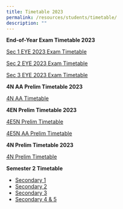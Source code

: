 ```yaml
---
title: Timetable 2023
permalink: /resources/students/timetable/
description: ""
---
```

**End-of-Year Exam Timetable 2023**

[Sec 1 EYE 2023 Exam Timetable](/files/Timetable/sec1eye23a.pdf)

[Sec 2 EYE 2023 Exam Timetable](/files/Timetable/sec2eye23.pdf)

[Sec 3 EYE 2023 Exam Timetable](/files/Timetable/sec3eye23a.pdf)


**4N AA Prelim Timetable 2023**

[4N AA Timetable](/files/Timetable/4naaprelims%20tt2023e.pdf)

**4EN Prelim Timetable 2023**

[4E5N Prelim Timetable](/files/Timetable/4e5nprelims%20tt2023c.pdf)

[4E5N AA Prelim Timetable](/files/Timetable/4e5naaprelimstt2023.pdf)



**4N Prelim Timetable 2023**

[4N Prelim Timetable](/files/Timetable/4nprelimstt2023a.pdf)



**Semester 2 Timetable**
* [Secondary 1](/files/Timetable/secondary%201s2.pdf)
* [Secondary 2](/files/Timetable/secondary%202s2.pdf)
* [Secondary 3](/files/Timetable/secondary%203s2.pdf)
* [Secondary 4 & 5](/files/Timetable/secondary%204s2.pdf)